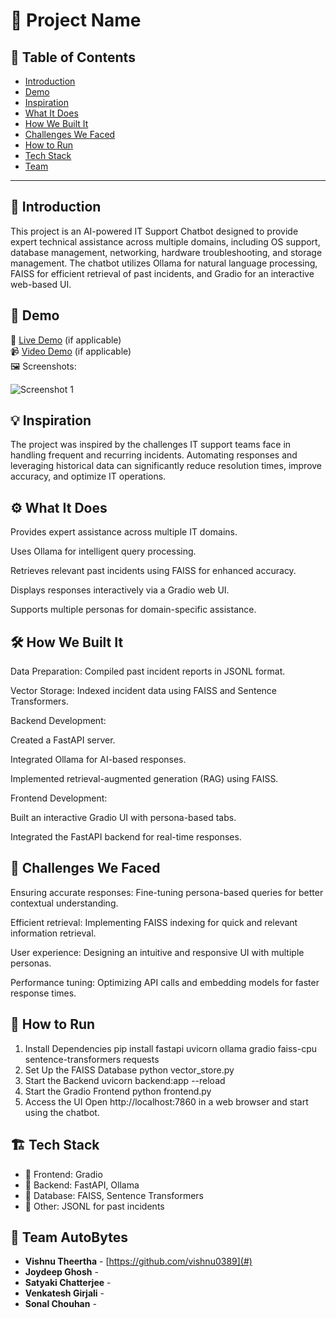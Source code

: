 # 🚀 Project Name

## 📌 Table of Contents
- [Introduction](#introduction)
- [Demo](#demo)
- [Inspiration](#inspiration)
- [What It Does](#what-it-does)
- [How We Built It](#how-we-built-it)
- [Challenges We Faced](#challenges-we-faced)
- [How to Run](#how-to-run)
- [Tech Stack](#tech-stack)
- [Team](#team)

---

## 🎯 Introduction
This project is an AI-powered IT Support Chatbot designed to provide expert technical assistance across multiple domains, including OS support, database management, networking, hardware troubleshooting, and storage management. The chatbot utilizes Ollama for natural language processing, FAISS for efficient retrieval of past incidents, and Gradio for an interactive web-based UI.

## 🎥 Demo
🔗 [Live Demo](#) (if applicable)  
📹 [Video Demo](#) (if applicable)  
🖼️ Screenshots:

![Screenshot 1](link-to-image)

## 💡 Inspiration
The project was inspired by the challenges IT support teams face in handling frequent and recurring incidents. Automating responses and leveraging historical data can significantly reduce resolution times, improve accuracy, and optimize IT operations.

## ⚙️ What It Does
Provides expert assistance across multiple IT domains.

Uses Ollama for intelligent query processing.

Retrieves relevant past incidents using FAISS for enhanced accuracy.

Displays responses interactively via a Gradio web UI.

Supports multiple personas for domain-specific assistance.

## 🛠️ How We Built It
Data Preparation: Compiled past incident reports in JSONL format.

Vector Storage: Indexed incident data using FAISS and Sentence Transformers.

Backend Development:

Created a FastAPI server.

Integrated Ollama for AI-based responses.

Implemented retrieval-augmented generation (RAG) using FAISS.

Frontend Development:

Built an interactive Gradio UI with persona-based tabs.

Integrated the FastAPI backend for real-time responses.

## 🚧 Challenges We Faced
Ensuring accurate responses: Fine-tuning persona-based queries for better contextual understanding.

Efficient retrieval: Implementing FAISS indexing for quick and relevant information retrieval.

User experience: Designing an intuitive and responsive UI with multiple personas.

Performance tuning: Optimizing API calls and embedding models for faster response times.

## 🏃 How to Run

1. Install Dependencies
pip install fastapi uvicorn ollama gradio faiss-cpu sentence-transformers requests
2. Set Up the FAISS Database
python vector_store.py
3. Start the Backend
uvicorn backend:app --reload
4. Start the Gradio Frontend
python frontend.py
5. Access the UI
Open http://localhost:7860 in a web browser and start using the chatbot.

## 🏗️ Tech Stack
- 🔹 Frontend: Gradio
- 🔹 Backend: FastAPI, Ollama
- 🔹 Database: FAISS, Sentence Transformers
- 🔹 Other: JSONL for past incidents

## 👥 Team AutoBytes
- **Vishnu Theertha** - [https://github.com/vishnu0389](#)
- **Joydeep Ghosh** - 
- **Satyaki Chatterjee** - 
- **Venkatesh Girjali** - 
- **Sonal Chouhan** - 